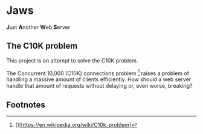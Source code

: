 # Jaws

**J**ust **A**nother **W**eb **S**erver

## The C10K problem

This project is an attempt to solve the C10K problem.

The Concurrent 10,000 (C10K) connections problem [^1] raises a problem of handling a massive amount of clients efficiently. How should a web server handle that amount of requests without delaying or, even worse, breaking?

## Footnotes

[^1]: ()[https://en.wikipedia.org/wiki/C10k_problem]
